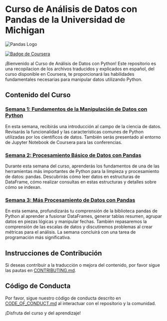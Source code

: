# Curso de Análisis de Datos con Pandas de la Universidad de Michigan

![Pandas Logo](https://upload.wikimedia.org/wikipedia/commons/thumb/e/ed/Pandas_logo.svg/1200px-Pandas_logo.svg.png)

[![Badge de Coursera](https://img.shields.io/badge/Coursera-Enlace%20al%20Curso-blue)](https://www.coursera.org/learn/python-data-analysis/)

¡Bienvenido al Curso de Análisis de Datos con Python! Este repositorio es una recopilacion de los archivos traducidos y explicados en español, del curso disponible en Coursera, te proporcionará las habilidades fundamentales necesarias para manipular datos utilizando Python.

## Contenido del Curso

### [Semana 1: Fundamentos de la Manipulación de Datos con Python](Semana%201/)

En esta semana, recibirás una introducción al campo de la ciencia de datos. Revisarás la funcionalidad y las características comunes de Python utilizadas por los científicos de datos. También serás presentado al entorno de Jupyter Notebook de Coursera para las conferencias.

### [Semana 2: Procesamiento Básico de Datos con Pandas](Semana%202/)

Durante esta semana del curso, aprenderás los fundamentos de una de las herramientas más importantes de Python para la limpieza y procesamiento de datos: pandas. Descubrirás cómo leer datos en estructuras de DataFrame, cómo realizar consultas en estas estructuras y detalles sobre cómo se indexan.

### [Semana 3: Más Procesamiento de Datos con Pandas](Semana_3/)

En esta semana, profundizarás tu comprensión de la biblioteca pandas de Python al aprender a fusionar DataFrames, generar tablas resumen, agrupar datos en piezas lógicas y manipular fechas. También repasaremos la comprensión de las escalas de datos y discutiremos problemas al crear métricas para el análisis. La semana concluirá con una tarea de programación más significativa.

## Instrucciones de Contribución

Si deseas contribuir a la traducción o mejora del contenido, por favor sigue las pautas en [CONTRIBUTING.md](CONTRIBUTING.md).

## Código de Conducta

Por favor, sigue nuestro código de conducta descrito en [CODE_OF_CONDUCT.md](CODE_OF_CONDUCT.md) al interactuar con el repositorio y la comunidad.

¡Disfruta del curso y del aprendizaje!
